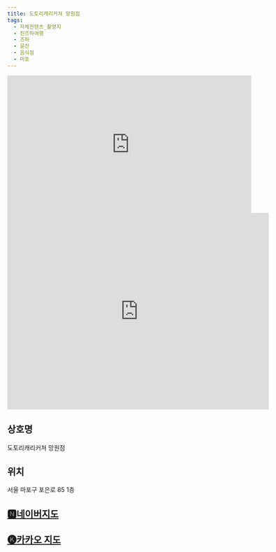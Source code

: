 ```yaml
---
title: 도토리캐리커쳐 망원점
tags:
  - 자체컨텐츠_촬영지
  - 진즈하여행
  - 즈하
  - 윤진
  - 음식점
  - 마포
---
```

<iframe width="560" height="315" src="https://www.youtube.com/embed/LervgNNq778?si=Nx3TEl9BOam5pITs" title="YouTube video player" frameborder="0" allow="accelerometer; autoplay; clipboard-write; encrypted-media; gyroscope; picture-in-picture; web-share" referrerpolicy="strict-origin-when-cross-origin" allowfullscreen></iframe>
<iframe src="https://www.google.com/maps/embed?pb=!1m18!1m12!1m3!1d3163.0179714884407!2d126.90259971185543!3d37.55464037192506!2m3!1f0!2f0!3f0!3m2!1i1024!2i768!4f13.1!3m3!1m2!1s0x357c992f37164b7f%3A0x79192ad46ee484af!2z7ISc7Jq47Yq567OE7IucIOuniO2PrOq1rCDtj6zsnYDroZwgODU!5e0!3m2!1sko!2skr!4v1741432804570!5m2!1sko!2skr" width="600" height="450" style="border:0;" allowfullscreen="" loading="lazy" referrerpolicy="no-referrer-when-downgrade"></iframe>

## 상호명
도토리캐리커쳐 망원점

## 위치
서울 마포구 포은로 85 1층


## [🅽네이버지도](https://naver.me/xs3K5X35)

## [🅚카카오 지도](https://place.map.kakao.com/1811187018)